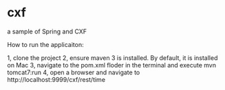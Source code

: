 cxf
===

a sample of Spring and CXF

How to run the applicaiton:

1, clone the project
2, ensure maven 3 is installed. By default, it is installed on Mac
3, navigate to the pom.xml floder in the terminal and execute mvn tomcat7:run
4, open a browser and navigate to http://localhost:9999/cxf/rest/time
